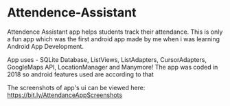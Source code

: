# Attendence-Assistant
Attendence Assistant app helps students track their attendance. This is only a fun app which was the first android app made by me when i was learning Android App Development.

App uses - SQLite Database, ListViews, ListAdapters, CursorAdapters, GoogleMaps API, LocationManager and Manymore! The app was coded in 2018 so android features used are according to that

The screenshots of app's ui can be viewed here: https://bit.ly/AttendanceAppScreenshots
